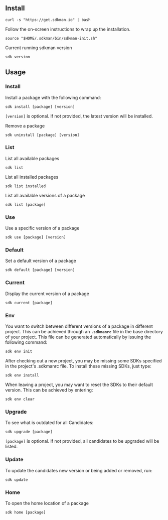 

## Install

```
curl -s "https://get.sdkman.io" | bash
```

Follow the on-screen instructions to wrap up the installation. 

```
source "$HOME/.sdkman/bin/sdkman-init.sh"
```

Current running sdkman version

```
sdk version
```
## Usage

### Install

Install a package with the following command:

```
sdk install [package] [version]
```

`[version]` is optional. If not provided, the latest version will be installed.


Remove a package

```
sdk uninstall [package] [version]
```

### List 

List all available packages

```
sdk list
```

List all installed packages

```
sdk list installed
```

List all available versions of a package

```
sdk list [package]
```

### Use

Use a specific version of a package

```
sdk use [package] [version]
```

### Default

Set a default version of a package

```
sdk default [package] [version]
```

### Current

Display the current version of a package

```
sdk current [package]
```

### Env

You want to switch between different versions of a package in different project. This can be achieved through an **`.sdkmanrc`** file in the base directory of your project. This file can be generated automatically by issuing the following command: 

```
sdk env init
```

After checking out a new project, you may be missing some SDKs specified in the project's .sdkmanrc file. To install these missing SDKs, just type:

```
sdk env install
```

When leaving a project, you may want to reset the SDKs to their default version. This can be achieved by entering:

```
sdk env clear
```

### Upgrade

To see what is outdated for all Candidates:

```
sdk upgrade [package]
```

`[package]` is optional. If not provided, all candidates to be upgraded will be listed.

### Update

To update the candidates new version or being added or removed, run:

```
sdk update
```

### Home

To open the home location of a package

```
sdk home [package]
```
